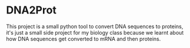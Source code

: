 # DNA2Prot
This project is a small python tool to convert DNA sequences to proteins, it's just a small side project for my biology class because we learnt about how DNA sequences get converted to mRNA and then proteins.


